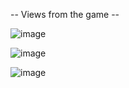 -- Views from the game --

![image](https://user-images.githubusercontent.com/44369740/229225090-2d9566a0-c0d8-47c5-8ceb-d106efca0dac.png)

![image](https://user-images.githubusercontent.com/44369740/229225170-47d34abb-3153-4321-8465-49d262ec2ec3.png)

![image](https://user-images.githubusercontent.com/44369740/229225757-3fa0225d-01e5-4ae6-b60e-fa622efbef78.png)
